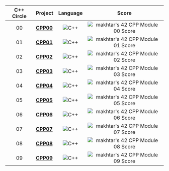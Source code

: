 | C++ Circle | Project                                                      |            Language            |                            Score                             |
| :----: | :----------------------------------------------------------- | :----------------------------: | :----------------------------------------------------------: |
| 00 | [**CPP00**](https://github.com/Genius-gambit/42-cursus/tree/master/CPP%20Modules/CPP00) |               ![C++](https://img.shields.io/badge/c++-%2300599C.svg?style=for-the-badge&logo=c%2B%2B&logoColor=white)                | ![makhtar's 42 CPP Module 00 Score](https://img.shields.io/badge/:-80%25-success?style=flat-square&logo=42) |
| 01 | [**CPP01**](https://github.com/Genius-gambit/42-cursus/tree/master/CPP%20Modules/CPP01) |               ![C++](https://img.shields.io/badge/c++-%2300599C.svg?style=for-the-badge&logo=c%2B%2B&logoColor=white)                | ![makhtar's 42 CPP Module 01 Score](https://img.shields.io/badge/:-90%25-success?style=flat-square&logo=42) |
| 02 | [**CPP02**](https://github.com/Genius-gambit/42-cursus/tree/master/CPP%20Modules/CPP02) |               ![C++](https://img.shields.io/badge/c++-%2300599C.svg?style=for-the-badge&logo=c%2B%2B&logoColor=white)                | ![makhtar's 42 CPP Module 02 Score](https://img.shields.io/badge/:-80%25-success?style=flat-square&logo=42) |
| 03 | [**CPP03**](https://github.com/Genius-gambit/42-cursus/tree/master/CPP%20Modules/CPP03) |               ![C++](https://img.shields.io/badge/c++-%2300599C.svg?style=for-the-badge&logo=c%2B%2B&logoColor=white)                | ![makhtar's 42 CPP Module 03 Score](https://img.shields.io/badge/:-80%25-success?style=flat-square&logo=42) |
| 04 | [**CPP04**](https://github.com/Genius-gambit/42-cursus/tree/master/CPP%20Modules/CPP04) |               ![C++](https://img.shields.io/badge/c++-%2300599C.svg?style=for-the-badge&logo=c%2B%2B&logoColor=white)                | ![makhtar's 42 CPP Module 04 Score](https://img.shields.io/badge/:-80%25-success?style=flat-square&logo=42) |
| 05 | [**CPP05**](https://github.com/Genius-gambit/42-cursus/tree/master/CPP%20Modules/CPP05) |               ![C++](https://img.shields.io/badge/c++-%2300599C.svg?style=for-the-badge&logo=c%2B%2B&logoColor=white)                | ![makhtar's 42 CPP Module 05 Score](https://img.shields.io/badge/:-100%25-success?style=flat-square&logo=42) |
| 06 | [**CPP06**](https://github.com/Genius-gambit/42-cursus/tree/master/CPP%20Modules/CPP06) |               ![C++](https://img.shields.io/badge/c++-%2300599C.svg?style=for-the-badge&logo=c%2B%2B&logoColor=white)                | ![makhtar's 42 CPP Module 06 Score](https://img.shields.io/badge/:-100%25-success?style=flat-square&logo=42) |
| 07 | [**CPP07**](https://github.com/Genius-gambit/42-cursus/tree/master/CPP%20Modules/CPP07) |               ![C++](https://img.shields.io/badge/c++-%2300599C.svg?style=for-the-badge&logo=c%2B%2B&logoColor=white)                | ![makhtar's 42 CPP Module 07 Score](https://img.shields.io/badge/:-100%25-success?style=flat-square&logo=42) |
| 08 | [**CPP08**](https://github.com/Genius-gambit/42-cursus/tree/master/CPP%20Modules/CPP08) |               ![C++](https://img.shields.io/badge/c++-%2300599C.svg?style=for-the-badge&logo=c%2B%2B&logoColor=white)                | ![makhtar's 42 CPP Module 08 Score](https://img.shields.io/badge/:-100%25-success?style=flat-square&logo=42) |
| 09 | [**CPP09**](https://github.com/Genius-gambit/42-cursus/tree/master/CPP%20Modules/CPP09) |               ![C++](https://img.shields.io/badge/c++-%2300599C.svg?style=for-the-badge&logo=c%2B%2B&logoColor=white)                | ![makhtar's 42 CPP Module 09 Score](https://img.shields.io/badge/:-100%25-success?style=flat-square&logo=42) |
